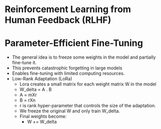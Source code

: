 # Reinforcement Learning from Human Feedback (RLHF)

# Parameter-Efficient Fine-Tuning
- The general idea is to freeze some weights in the model and partially fine-tune it.
- This prevents catastrophic forgetting in large models 
- Enables fine-tuning with limited computing resources.
- Low-Rank Adaptation (LoRa)
  - Lora creates a small matrix for each weight matrix W in the model
  - W_delta = A . B 
  - A = mXr
  - B = rXn
  - r is rank hyper-parameter that controls the size of the adaptation.
  - We freeze the original W and only train W_delta.
  - Final weights become:
    - W += W_delta

